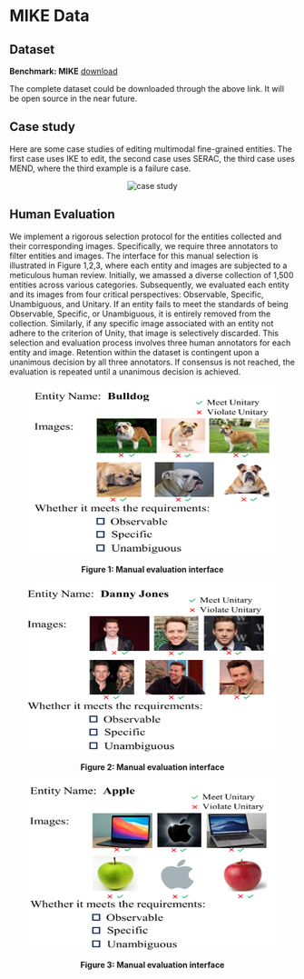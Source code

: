 #  MIKE Data

## **Dataset**
**Benchmark: MIKE** [download](https://www.dropbox.com/scl/fi/uq2adgnsjz91zo97ylmc7/MIKE_data.rar?rlkey=gmnfstds44w5iburkpp1l64ar&dl=0)

The complete dataset could be downloaded through the above link. It will be open source in the near future.

## Case study

Here are some case studies of editing multimodal fine-grained entities. The first case uses IKE to edit, the second case uses SERAC, the third case uses MEND, where the third example is a failure case.
<p align="center">
  <img src="images/case_study.jpg" alt="case study" width="900" height="565">
</p>

## Human Evaluation

We implement a rigorous selection protocol for the entities collected and their corresponding images. Specifically, we require three annotators to filter entities and images. The interface for this manual selection is illustrated in Figure 1,2,3, where each entity and images are subjected to a meticulous human review. Initially, we amassed a diverse collection of 1,500 entities across various categories. Subsequently, we evaluated each entity and its images from four critical perspectives: Observable, Specific, Unambiguous, and Unitary. If an entity fails to meet the standards of being Observable, Specific, or Unambiguous, it is entirely removed from the collection. Similarly, if any specific image associated with an entity not adhere to the criterion of Unity, that image is selectively discarded. This selection and evaluation process involves three human annotators for each entity and image. Retention within the dataset is contingent upon a unanimous decision by all three annotators. If consensus is not reached, the evaluation is repeated until a unanimous decision is achieved.
<p align="center">
  <img src="images/Figure1.jpg" alt="Figure1" width="450" height="300">
  <br>
  <strong><p align="center">Figure 1: Manual evaluation interface</p></strong>
</p>

<p align="center">
  <img src="images/Figure2.jpg" alt="Figure2" width="450" height="300">
  <strong><p align="center">Figure 2: Manual evaluation interface</p></strong>
</p>
<p align="center">
  <img src="images/Figure3.jpg" alt="Figure3" width="450" height="300">
  <strong><p align="center">Figure 3: Manual evaluation interface</p></strong>
</p>
